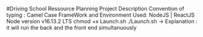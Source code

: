 #Driving School Ressource Planning
Project Description
Convention of typing : Camel Case
FrameWork and Environment Used: NodeJS | ReactJS
Node version v16.13.2 LTS
chmod +x Launch.sh
./Launch.sh -> Explanation : it will run the back and the front end simultanuously
